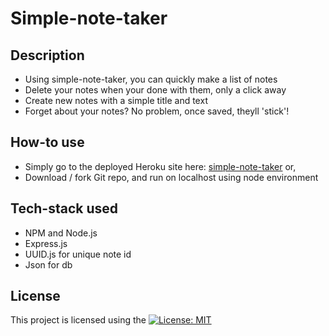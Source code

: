 # Simple-note-taker

## Description
- Using simple-note-taker, you can quickly make a list of notes
- Delete your notes when your done with them, only a click away
- Create new notes with a simple title and text
- Forget about your notes? No problem, once saved, theyll 'stick'!

## How-to use 
- Simply go to the deployed Heroku site here: [simple-note-taker](https://simple-note-taker1-2eeca1981c2c.herokuapp.com/)
or,
- Download / fork Git repo, and run on localhost using node environment

## Tech-stack used
- NPM and Node.js
- Express.js
- UUID.js for unique note id
- Json for db

## License
This project is licensed using the [![License: MIT](https://img.shields.io/badge/License-MIT-yellow.svg)](https://opensource.org/licenses/MIT)


